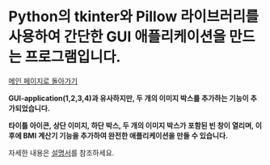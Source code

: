 # Python의 tkinter와 Pillow 라이브러리를 사용하여 간단한 GUI 애플리케이션을 만드는 프로그램입니다.

[메인 페이지로 돌아가기](https://github.com/jaeyong0311?tab=repositories)

**GUI-application(1,2,3,4)과 유사하지만, 두 개의 이미지 박스를 추가하는 기능이 추가되었습니다.**

**타이틀 아이콘, 상단 이미지, 하단 박스, 두 개의 이미지 박스가 포함된 빈 창이 열리며, 이후에 BMI 계산기 기능을 추가하여 완전한 애플리케이션을 만들 수 있습니다.**

자세한 내용은 [설명서](https://github.com/jaeyong0311/GUI-application-5-/commit/1ad6e1792a84126a0baeff7d12a117760446f211)를 참조하세요.
